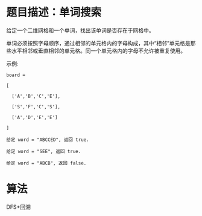 # 题目描述：单词搜索
给定一个二维网格和一个单词，找出该单词是否存在于网格中。

单词必须按照字母顺序，通过相邻的单元格内的字母构成，其中“相邻”单元格是那些水平相邻或垂直相邻的单元格。同一个单元格内的字母不允许被重复使用。

示例:

    board =

    [
  
      ['A','B','C','E'],
  
      ['S','F','C','S'],
  
      ['A','D','E','E']

    ]

    给定 word = "ABCCED", 返回 true.

    给定 word = "SEE", 返回 true.

    给定 word = "ABCB", 返回 false.
    
# 算法
DFS+回溯
